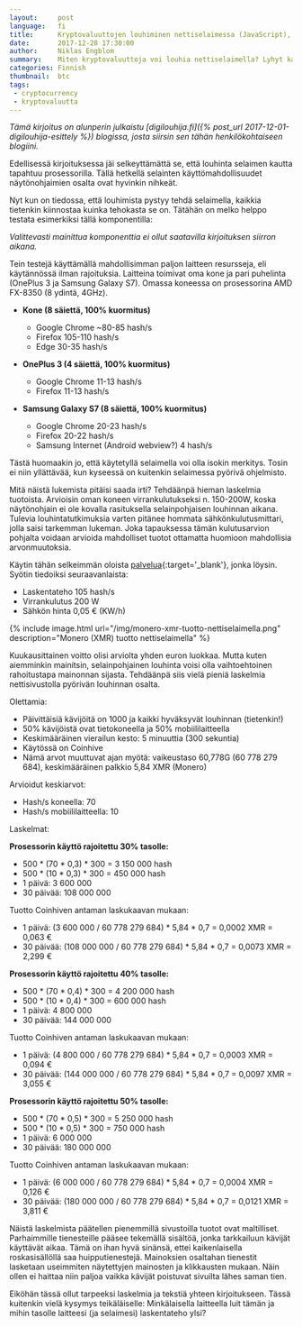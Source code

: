 ```yaml
---
layout:     post
language:   fi
title:      Kryptovaluuttojen louhiminen nettiselaimessa (JavaScript), osa 2
date:       2017-12-28 17:30:00
author:     Niklas Engblom
summary:    Miten kryptovaluuttoja voi louhia nettiselaimella? Lyhyt katsaus aiheeseen
categories: Finnish
thumbnail:  btc
tags:
 - cryptocurrency
 - kryptovaluutta
---
```


*Tämä kirjoitus on alunperin julkaistu [digilouhija.fi]({% post_url 2017-12-01-digilouhija-esittely %}) blogissa, josta siirsin sen tähän henkilökohtaiseen blogiini.*

Edellisessä kirjoituksessa jäi selkeyttämättä se, että louhinta selaimen kautta tapahtuu prosessorilla. Tällä hetkellä selainten käyttömahdollisuudet näytönohjaimien osalta ovat hyvinkin nihkeät.

Nyt kun on tiedossa, että louhimista pystyy tehdä selaimella, kaikkia tietenkin kiinnostaa kuinka tehokasta se on. Tätähän on melko helppo testata esimerkiksi tällä komponentilla:

*Valittevasti mainittua komponenttia ei ollut saatavilla kirjoituksen siirron aikana.*

Tein testejä käyttämällä mahdollisimman paljon laitteen resursseja, eli käytännössä ilman rajoituksia. Laitteina toimivat oma kone ja pari puhelinta (OnePlus 3 ja Samsung Galaxy S7). Omassa koneessa on prosessorina AMD FX-8350 (8 ydintä, 4GHz).

* **Kone (8 säiettä, 100% kuormitus)**
  * Google Chrome ~80-85 hash/s
  * Firefox 105-110 hash/s
  * Edge 30-35 hash/s

* **OnePlus 3 (4 säiettä, 100% kuormitus)**
  * Google Chrome 11-13 hash/s
  * Firefox 11-13 hash/s

* **Samsung Galaxy S7 (8 säiettä, 100% kuormitus)**
  * Google Chrome 20-23 hash/s
  * Firefox 20-22 hash/s
  * Samsung Internet (Android webview?) 4 hash/s

Tästä huomaakin jo, että käytetyllä selaimella voi olla isokin merkitys. Tosin ei niin yllättävää, kun kyseessä on kuitenkin selaimessa pyörivä ohjelmisto.

Mitä näistä lukemista pitäisi saada irti? Tehdäänpä hieman laskelmia tuotoista. Arvioisin oman koneen virrankulutukseksi n. 150-200W, koska näytönohjain ei ole kovalla rasituksella selainpohjaisen louhinnan aikana. Tulevia louhintatutkimuksia varten pitänee hommata sähkönkulutusmittari, jolla saisi tarkemman lukeman. Joka tapauksessa tämän kulutusarvion pohjalta voidaan arvioida mahdolliset tuotot ottamatta huomioon mahdollisia arvonmuutoksia.

Käytin tähän selkeimmän oloista [palvelua](https://www.cryptocompare.com/mining/calculator/xmr){:target='_blank'}, jonka löysin. Syötin tiedoiksi seuraavanlaista:

* Laskentateho 105 hash/s
* Virrankulutus 200 W
* Sähkön hinta 0,05 € (KW/h)

{% include image.html url="/img/monero-xmr-tuotto-nettiselaimella.png" description="Monero (XMR) tuotto nettiselaimella" %}

Kuukausittainen voitto olisi arviolta yhden euron luokkaa. Mutta kuten aiemminkin mainitsin, selainpohjainen louhinta voisi olla vaihtoehtoinen rahoitustapa mainonnan sijasta. Tehdäänpä siis vielä pieniä laskelmia nettisivustolla pyörivän louhinnan osalta.

Olettamia:

* Päivittäisiä kävijöitä on 1000 ja kaikki hyväksyvät louhinnan (tietenkin!)
* 50% kävijöistä ovat tietokoneella ja 50% mobiililaitteella
* Keskimääräinen vierailun kesto: 5 minuuttia (300 sekuntia)
* Käytössä on Coinhive
* Nämä arvot muuttuvat ajan myötä: vaikeustaso 60,778G (60 778 279 684), keskimääräinen palkkio 5,84 XMR (Monero)

Arvioidut keskiarvot:

* Hash/s koneella: 70
* Hash/s mobiililaitteella: 10

Laskelmat:

**Prosessorin käyttö rajoitettu 30% tasolle:**

* 500 * (70 * 0,3) * 300 = 3 150 000 hash
* 500 * (10 * 0,3) * 300 = 450 000 hash
* 1 päivä: 3 600 000
* 30 päivää: 108 000 000

Tuotto Coinhiven antaman laskukaavan mukaan:

* 1 päivä: (3 600 000 / 60 778 279 684) * 5,84 * 0,7 = 0,0002 XMR = 0,063 €
* 30 päivää: (108 000 000 / 60 778 279 684) * 5,84 * 0,7 = 0,0073 XMR = 2,299 €

**Prosessorin käyttö rajoitettu 40% tasolle:**

* 500 * (70 * 0,4) * 300 = 4 200 000 hash
* 500 * (10 * 0,4) * 300 = 600 000 hash
* 1 päivä: 4 800 000
* 30 päivää: 144 000 000

Tuotto Coinhiven antaman laskukaavan mukaan:

* 1 päivä: (4 800 000 / 60 778 279 684) * 5,84 * 0,7 = 0,0003 XMR = 0,094 €
* 30 päivää: (144 000 000 / 60 778 279 684) * 5,84 * 0,7 = 0,0097 XMR = 3,055 €

**Prosessorin käyttö rajoitettu 50% tasolle:**

* 500 * (70 * 0,5) * 300 = 5 250 000 hash
* 500 * (10 * 0,5) * 300 = 750 000 hash
* 1 päivä: 6 000 000
* 30 päivää: 180 000 000

Tuotto Coinhiven antaman laskukaavan mukaan:

* 1 päivä: (6 000 000 / 60 778 279 684) * 5,84 * 0,7 = 0,0004 XMR = 0,126 €
* 30 päivää: (180 000 000 / 60 778 279 684) * 5,84 * 0,7 = 0,0121 XMR = 3,811 €

Näistä laskelmista päätellen pienemmillä sivustoilla tuotot ovat maltilliset. Parhaimmille tienesteille pääsee tekemällä sisältöä, jonka tarkkailuun kävijät käyttävät aikaa. Tämä on ihan hyvä sinänsä, ettei kaikenlaisella roskasisällöllä saa huipputienestejä. Mainoksien osaltahan tienestit lasketaan useimmiten näytettyjen mainosten ja klikkausten mukaan. Näin ollen ei haittaa niin paljoa vaikka kävijät poistuvat sivuilta lähes saman tien.

Eiköhän tässä ollut tarpeeksi laskelmia ja tekstiä yhteen kirjoitukseen. Tässä kuitenkin vielä kysymys teikäläiselle: Minkälaisella laitteella luit tämän ja mihin tasolle laitteesi (ja selaimesi) laskentateho ylsi?
